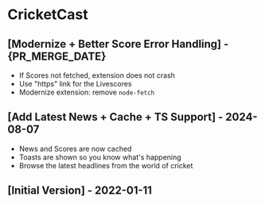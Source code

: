 # CricketCast

## [Modernize + Better Score Error Handling] - {PR_MERGE_DATE}

- If Scores not fetched, extension does not crash
- Use "https" link for the Livescores
- Modernize extension: remove `node-fetch`

## [Add Latest News + Cache + TS Support] - 2024-08-07

- News and Scores are now cached
- Toasts are shown so you know what's happening
- Browse the latest headlines from the world of cricket

## [Initial Version] - 2022-01-11